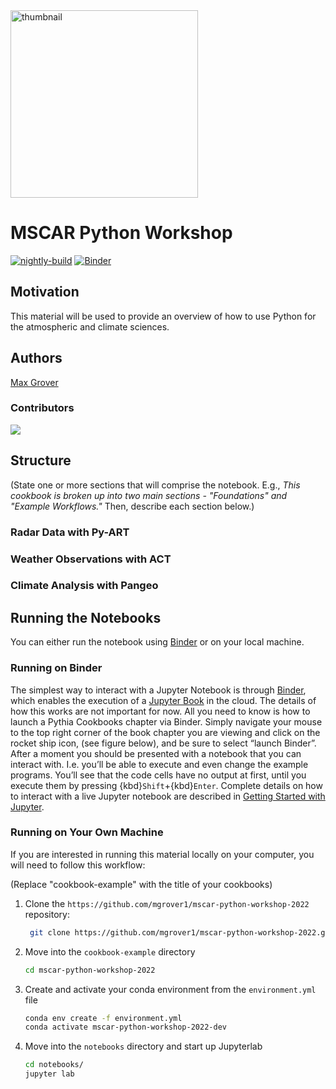 <img src="https://raw.githubusercontent.com/ProjectPythiaCookbooks/radar-cookbook/main/thumbnail.png" alt="thumbnail" width="300"/>

# MSCAR Python Workshop

[![nightly-build](https://github.com/ProjectPythiaCookbooks/cookbook-template/actions/workflows/nightly-build.yaml/badge.svg)](https://github.com/ProjectPythiaCookbooks/cookbook-template/actions/workflows/nightly-build.yaml)
[![Binder](https://mybinder.org/badge_logo.svg)](https://mybinder.org/v2/gh/ProjectPythiaCookbooks/cookbook-template/main?labpath=notebooks)


## Motivation

This material will be used to provide an overview of how to use Python for the atmospheric and climate sciences.

## Authors

[Max Grover](@mgrover1)

### Contributors

<a href="https://github.com/mgrover1/mscar-python-workshop-2022/graphs/contributors">
  <img src="https://contrib.rocks/image?repo=mgrover1/mscar-python-workshop-2022" />
</a>

## Structure
(State one or more sections that will comprise the notebook. E.g., *This cookbook is broken up into two main sections - "Foundations" and "Example Workflows."* Then, describe each section below.)

### Radar Data with Py-ART

### Weather Observations with ACT

### Climate Analysis with Pangeo

## Running the Notebooks
You can either run the notebook using [Binder](https://mybinder.org/) or on your local machine.

### Running on Binder

The simplest way to interact with a Jupyter Notebook is through
[Binder](https://mybinder.org/), which enables the execution of a
[Jupyter Book](https://jupyterbook.org) in the cloud. The details of how this works are not
important for now. All you need to know is how to launch a Pythia
Cookbooks chapter via Binder. Simply navigate your mouse to
the top right corner of the book chapter you are viewing and click
on the rocket ship icon, (see figure below), and be sure to select
“launch Binder”. After a moment you should be presented with a
notebook that you can interact with. I.e. you’ll be able to execute
and even change the example programs. You’ll see that the code cells
have no output at first, until you execute them by pressing
{kbd}`Shift`\+{kbd}`Enter`. Complete details on how to interact with
a live Jupyter notebook are described in [Getting Started with
Jupyter](https://foundations.projectpythia.org/foundations/getting-started-jupyter.html).

### Running on Your Own Machine
If you are interested in running this material locally on your computer, you will need to follow this workflow:

(Replace "cookbook-example" with the title of your cookbooks)   

1. Clone the `https://github.com/mgrover1/mscar-python-workshop-2022` repository:

   ```bash
    git clone https://github.com/mgrover1/mscar-python-workshop-2022.git
    ```  
1. Move into the `cookbook-example` directory
    ```bash
    cd mscar-python-workshop-2022
    ```  
1. Create and activate your conda environment from the `environment.yml` file
    ```bash
    conda env create -f environment.yml
    conda activate mscar-python-workshop-2022-dev
    ```  
1.  Move into the `notebooks` directory and start up Jupyterlab
    ```bash
    cd notebooks/
    jupyter lab
    ```
